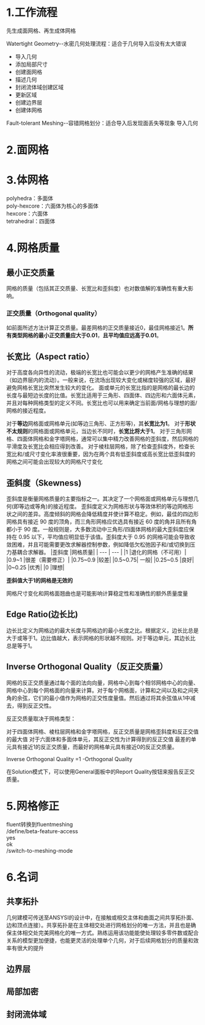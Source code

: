 # 1.工作流程
先生成面网格、再生成体网格


Watertight Geometry--水密几何处理流程：适合于几何导入后没有太大错误   
* 导入几何   
* 添加局部尺寸   
* 创建面网格   
* 描述几何   
* 封闭流体域创建区域   
* 更新区域   
* 创建边界层   
* 创建体网格   


Fault-tolerant Meshing--容错网格划分：适合导入后发现面丢失等现象
导入几何


# 2.面网格

# 3.体网格
polyhedra：多面体   
poly-hexcore：六面体为核心的多面体   
hexcore：六面体   
tetrahedral：四面体   

# 4.网格质量
## 最小正交质量
网格的质量（包括其正交质量、长宽比和歪斜度）也对数值解的准确性有重大影响。

### 正交质量（Orthogonal quality）
如前面所述方法计算正交质量。最差网格的正交质量接近0，最佳网格接近1。**所有类型网格的最小正交质量应大于0.01**，**且平均值应远高于0.01**。

## 长宽比（Aspect ratio）
对于高度各向异性的流动，极端的长宽比也可能会以更少的网格产生准确的结果（如边界层内的流动）。一般来说，在流场出现较大变化或梯度较强的区域，最好避免网格长宽比突然发生较大的变化。
面或单元的长宽比指的是网格的最长边的长度与最短边长度的比值。长宽比适用于三角形、四面体、四边形和六面体元素，并且对每种网格类型的定义不同。长宽比也可以用来确定当前面/网格与理想的面/网格的接近程度。

对于**等边**网格面或网格单元(如等边三角形、正方形等)，其**长宽比为1**。
对于**形状不太规则**的网格面或网格单元，当边长不同时，**长宽比将大于1**。
对于三角形网格、四面体网格和金字塔网格，通常可以集中精力改善网格的歪斜度，然后网格的平滑度及长宽比会相应得到改善。
对于棱柱层网格，除了检查歪斜度外，检查长宽比和/或尺寸变化率液很重要，因为在两个具有低歪斜度或高长宽比低歪斜度的网格之间可能会出现较大的网格尺寸变化

## 歪斜度（Skewness)
歪斜度是衡量网格质量的主要指标之一。其决定了一个网格面或网格单元与理想几何(即等边或等角)的接近程度。
歪斜度定义为网格形状与等效体积的等边网格形状之间的差异。高度倾斜的网格会降低精度并使计算不稳定。例如，最佳的四边形网格具有接近 90 度的顶角，而三角形网格应优选具有接近 60 度的角并且所有角都小于 90 度。一般规则是，大多数流动中三角形/四面体网格的最大歪斜度应保持在 0.95 以下，平均值应明显低于该值。歪斜度大于 0.95 的网格可能会导致收敛困难，并且可能需要更改求解器控制参数，例如降低欠松弛因子和/或切换到压力基耦合求解器。
|歪斜度	|网格质量|
| --- | --- |
|1	|退化的网格（不可用）|
|0.9~1	|很差（需要修正）|
|0.75~0.9	|较差|
|0.5~0.75|	一般|
|0.25~0.5	|良好|
|0~0.25	|优秀|
|0	|理想|   

**歪斜值大于1的网格是无效的**

网格尺寸变化和网格面翘曲也是可能影响计算稳定性和准确性的额外质量度量
## Edge Ratio(边长比)
边长比定义为网格边的最大长度与网格边的最小长度之比。根据定义，边长比总是大于或等于1。边比值越大，表示网格的形状越不规则。对于等边单元，其边长比总是等于1。

## Inverse Orthogonal Quality（反正交质量）
网格的反正交质量通过每个面的法向向量，网格中心到每个相邻网格中心的向量、网格中心到每个网格面的向量来计算。对于每个网格面，计算和之间以及和之间夹角的余弦，它们的最小值作为网格的正交性度量值。然后通过将其余弦值从1中减去，得到反正交性。

反正交质量取决于网格类型：

对于四面体网格、棱柱层网格和金字塔网格，反正交质量是网格歪斜度和反正交值的最大值
对于六面体和多面体单元，其反正交性为计算得到的反正交值
最差的单元具有接近1的反正交质量，而最好的网格单元具有接近0的反正交质量。   

Inverse Orthogonal Quality =1 -Orthogonal Quality

在Solution模式下，可以使用General面板中的Report Quality按钮来报告反正交质量。

# 5.网格修正


fluent转换到fluentmeshing      
/define/beta-feature-access   
yes  
ok   
/switch-to-meshing-mode  


# 6.名词
## 共享拓扑
几何建模可传送至ANSYSI的设计中，在接触或相交主体和曲面之间共享拓扑面、边和顶点连接）。共享拓扑是在主体相交处进行网格划分的唯一方法，并且也是确保主体相交处完美网格化的唯一方式。熟练运用该功能能使处理较多零件数或配合关系的模型更加便捷，也能更灵活的处理单个几何，对于后续网格划分的质量和效率有很大的提升
## 边界层

## 局部加密

## 封闭流体域





